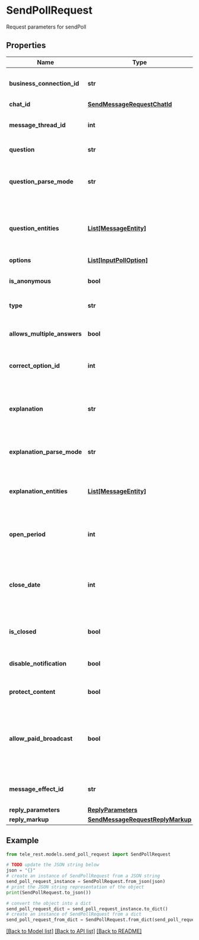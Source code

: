 # SendPollRequest

Request parameters for sendPoll

## Properties

Name | Type | Description | Notes
------------ | ------------- | ------------- | -------------
**business_connection_id** | **str** | Unique identifier of the business connection on behalf of which the message will be sent | [optional] 
**chat_id** | [**SendMessageRequestChatId**](SendMessageRequestChatId.md) |  | 
**message_thread_id** | **int** | Unique identifier for the target message thread (topic) of the forum; for forum supergroups only | [optional] 
**question** | **str** | Poll question, 1-300 characters | 
**question_parse_mode** | **str** | Mode for parsing entities in the question. See [formatting options](https://core.telegram.org/bots/api/#formatting-options) for more details. Currently, only custom emoji entities are allowed | [optional] 
**question_entities** | [**List[MessageEntity]**](MessageEntity.md) | A JSON-serialized list of special entities that appear in the poll question. It can be specified instead of *question\\_parse\\_mode* | [optional] 
**options** | [**List[InputPollOption]**](InputPollOption.md) | A JSON-serialized list of 2-10 answer options | 
**is_anonymous** | **bool** | *True*, if the poll needs to be anonymous, defaults to *True* | [optional] 
**type** | **str** | Poll type, “quiz” or “regular”, defaults to “regular” | [optional] 
**allows_multiple_answers** | **bool** | *True*, if the poll allows multiple answers, ignored for polls in quiz mode, defaults to *False* | [optional] 
**correct_option_id** | **int** | 0-based identifier of the correct answer option, required for polls in quiz mode | [optional] 
**explanation** | **str** | Text that is shown when a user chooses an incorrect answer or taps on the lamp icon in a quiz-style poll, 0-200 characters with at most 2 line feeds after entities parsing | [optional] 
**explanation_parse_mode** | **str** | Mode for parsing entities in the explanation. See [formatting options](https://core.telegram.org/bots/api/#formatting-options) for more details. | [optional] 
**explanation_entities** | [**List[MessageEntity]**](MessageEntity.md) | A JSON-serialized list of special entities that appear in the poll explanation. It can be specified instead of *explanation\\_parse\\_mode* | [optional] 
**open_period** | **int** | Amount of time in seconds the poll will be active after creation, 5-600. Can&#39;t be used together with *close\\_date*. | [optional] 
**close_date** | **int** | Point in time (Unix timestamp) when the poll will be automatically closed. Must be at least 5 and no more than 600 seconds in the future. Can&#39;t be used together with *open\\_period*. | [optional] 
**is_closed** | **bool** | Pass *True* if the poll needs to be immediately closed. This can be useful for poll preview. | [optional] 
**disable_notification** | **bool** | Sends the message [silently](https://telegram.org/blog/channels-2-0#silent-messages). Users will receive a notification with no sound. | [optional] 
**protect_content** | **bool** | Protects the contents of the sent message from forwarding and saving | [optional] 
**allow_paid_broadcast** | **bool** | Pass *True* to allow up to 1000 messages per second, ignoring [broadcasting limits](https://core.telegram.org/bots/faq#how-can-i-message-all-of-my-bot-39s-subscribers-at-once) for a fee of 0.1 Telegram Stars per message. The relevant Stars will be withdrawn from the bot&#39;s balance | [optional] 
**message_effect_id** | **str** | Unique identifier of the message effect to be added to the message; for private chats only | [optional] 
**reply_parameters** | [**ReplyParameters**](ReplyParameters.md) |  | [optional] 
**reply_markup** | [**SendMessageRequestReplyMarkup**](SendMessageRequestReplyMarkup.md) |  | [optional] 

## Example

```python
from tele_rest.models.send_poll_request import SendPollRequest

# TODO update the JSON string below
json = "{}"
# create an instance of SendPollRequest from a JSON string
send_poll_request_instance = SendPollRequest.from_json(json)
# print the JSON string representation of the object
print(SendPollRequest.to_json())

# convert the object into a dict
send_poll_request_dict = send_poll_request_instance.to_dict()
# create an instance of SendPollRequest from a dict
send_poll_request_from_dict = SendPollRequest.from_dict(send_poll_request_dict)
```
[[Back to Model list]](../README.md#documentation-for-models) [[Back to API list]](../README.md#documentation-for-api-endpoints) [[Back to README]](../README.md)


